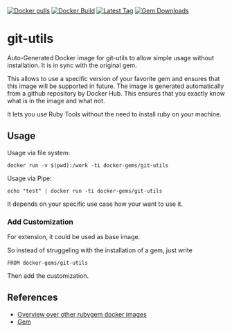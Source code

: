 [![Docker pulls](https://img.shields.io/docker/pulls/rubygem/git-utils.svg)](https://hub.docker.com/r/rubygem/git-utils/)
[![Docker Build](https://img.shields.io/docker/automated/rubygem/git-utils.svg)](https://hub.docker.com/r/rubygem/git-utils/)
[![Latest Tag](https://img.shields.io/github/tag/docker-rubygem/git-utils.svg)](https://hub.docker.com/r/rubygem/git-utils/)
[![Gem Downloads](https://img.shields.io/gem/dt/git-utils.svg)](https://rubygems.org/gems/git-utils/)
# git-utils

Auto-Generated Docker image for git-utils to allow simple usage without installation.
It is in sync with the original gem.

This allows to use a specific version of your favorite gem and ensures that this image will be supported in future.
The image is generated automatically from a github repository by Docker Hub.
This ensures that you exactly know what is in the image and what not.

It lets you use Ruby Tools without the need to install ruby on your machine.

## Usage

Usage via file system:

`docker run -v $(pwd):/work -ti docker-gems/git-utils`

Usage via Pipe:

`echo "test" | docker run -ti docker-gems/git-utils`

It depends on your specific use case how your want to use it.

### Add Customization

For extension, it could be used as base image.

So instead of struggeling with the installation of a gem, just write

`FROM docker-gems/git-utils`

Then add the customization.

## References

 - [Overview over other rubygem docker images](https://github.com/thinkbot/docker-rubygem)
 - [Gem](https://rubygems.org/gems/git-utils/)
